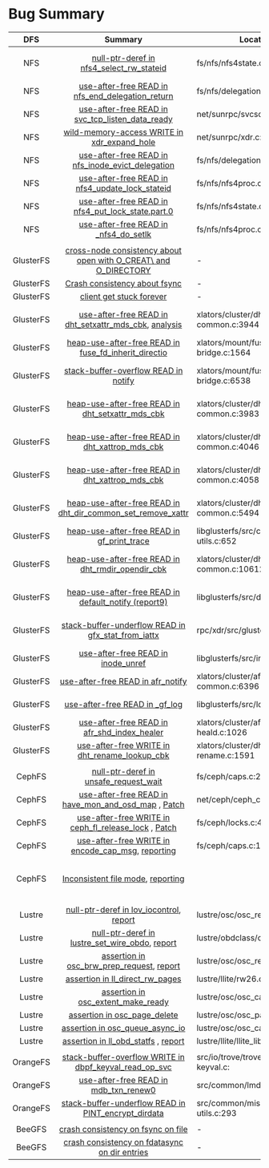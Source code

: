 # Bug Summary

| DFS  | Summary | Location | Type | Module | Fault | Consequence | Status |         Config         |
| :--: | :--------------: | --------------------------- | :---: | :---: | :--: | :--: | ---- | ---- |
| NFS  | [null-ptr-deref in nfs4_select_rw_stateid](./nfs-null-dereference-3ab8a45c6fc16de3b64f3dd9004b5fa0ae036426) | fs/nfs/nfs4state.c:1047 | ME | c |  | DoS | CVE-2022-24448 |  |
| NFS | [use-after-free READ in nfs_end_delegation_return](./nfs-use-after-free-8e1fd890d9956dcc2f0d7f12e2fd80a317341be8) | fs/nfs/delegation.c:547 | ME | c |  | Information leakage |  |  |
| NFS | [use-after-free READ in svc_tcp_listen_data_ready](./nfs-use-after-free-f7fd09092abc1bdf8040869d0ba9a402678ad72d) | net/sunrpc/svcsock.c:701 | ME | s |  | Information leakage |  |  |
| NFS | [wild-memory-access WRITE in xdr_expand_hole](./nfs-wild-memory-access-36dc22772d6fac6e93b39f16332ddf4f5a40bd38/) | net/sunrpc/xdr.c:1526 | ME | c |  | Privilege escalation |  |  |
| NFS | [use-after-free READ in nfs_inode_evict_delegation](./nfs-use-after-free-21c01b237d119d81cb82d8319cc29976525d1594) | fs/nfs/delegation.c:733 | ME | c |  | Information leakage |  |  |
| NFS | [use-after-free READ in nfs4_update_lock_stateid](./nfs-use-after-free-2d9c1b15ebeb552f6946422ef7c4cc7c7f367d1a) | fs/nfs/nfs4proc.c:1854 | ME | c |  | Information leakage |  |  |
| NFS | [use-after-free READ in nfs4_put_lock_state.part.0](./nfs-use-after-free-ff0704947b3e48fbd12aaf41e8bff465e7642866) | fs/nfs/nfs4state.c:939 | ME | c |  | Information leakage |  |  |
| NFS | [use-after-free READ in _nfs4_do_setlk](./nfs-use-after-free-d11f2be0ec17321d362338cae9e1726839301ee5) | fs/nfs/nfs4proc.c:7157 | ME | c |  | Information leakage |  |  |
| | | | | |
| GlusterFS | [cross-node consistency about open with O_CREAT\ and O_DIRECTORY](https://github.com/gluster/glusterfs/issues/3624) | - | CNI | s |  |  | Ack |  |
| GlusterFS | [Crash consistency about fsync](https://github.com/gluster/glusterfs/issues/3983) | - | PCI | s | Y | Data loss | Fixed | |
| GlusterFS | [client get stuck forever](https://github.com/gluster/glusterfs/issues/3936) | - | Hang |  |  | DoS |  |  |
| GlusterFS | [use-after-free READ in dht_setxattr_mds_cbk](https://github.com/gluster/glusterfs/issues/3732), [analysis](./glusterfs-use-after-free-read-dht_setxattr_mds_cbk) | xlators/cluster/dht/src/dht-common.c:3944 | ME | c | Y | Information leakage | CVE-2022-48340 | 2 1 distributed failure |
| GlusterFS | [heap-use-after-free READ in fuse_fd_inherit_directio](./glusterfs-use-after-free-818f935a171c7b0827d4ff3cc01a110e2981017e) | xlators/mount/fuse/src/fuse-bridge.c:1564 | ME | c |  | Information leakage |  |  |
| GlusterFS | [stack-buffer-overflow READ in notify](https://github.com/gluster/glusterfs/issues/3954) | xlators/mount/fuse/src/fuse-bridge.c:6538 | ME | c |  | Information leakage | CVE-2023-26253 |  |
| GlusterFS | [heap-use-after-free READ in dht_setxattr_mds_cbk](./glusterfs-use-after-free-dht-comment-3983-dht_setxattr_mds_cbk) | xlators/cluster/dht/src/dht-common.c:3983 | ME | c | Y | Information leakage |  | 3 1 distributed failure |
| GlusterFS | [heap-use-after-free READ in dht_xattrop_mds_cbk](./glusterfs-use-after-free-dht-common-4046-dht_xattrop_mds_cbk) | xlators/cluster/dht/src/dht-common.c:4046 | ME | c | Y | Information leakage |  | 3 1 distributed failure |
| GlusterFS | [heap-use-after-free READ in dht_xattrop_mds_cbk](./glusterfs-use-after-free-dht-common-4058-dht_xattrop_mds_cbk) | xlators/cluster/dht/src/dht-common.c:4058 | ME | c | Y | Information leakage |  | 3 1 distributed failure |
| GlusterFS | [heap-use-after-free READ in dht_dir_common_set_remove_xattr](./glusterfs-use-after-free-dht-common-5494-dht_dir_common_set_remove_xattr) | xlators/cluster/dht/src/dht-common.c:5494 | ME | c | Y | Information leakage |  | 3 1 distributed failure |
| GlusterFS | [heap-use-after-free READ in gf_print_trace](./glusterfs-use-after-free-common-utils-652-gf-print-trace) | libglusterfs/src/common-utils.c:652 | ME | c |  | Information leakage |  |  |
| GlusterFS | [heap-use-after-free READ in dht_rmdir_opendir_cbk](./glusterfs-use-after-free-dht-common-10612-dht-rmdir-opendir-cbk) | xlators/cluster/dht/src/dht-common.c:10612 | ME | c | Y | Information leakage |  | 3 1 distributed failure |
| GlusterFS | [heap-use-after-free READ in default_notify (report9)](./glusterfs-use-after-free-defaults.c-3386-default_notify) | libglusterfs/src/defaults.c:3386 | ME | s | Y | Information leakage |  | 3 1 rep/disp failure |
| GlusterFS | [stack-buffer-underflow READ in gfx_stat_from_iattx](./glusterfs-stack-underflow-glusterfs3.h-661-gfx_stat_from_iattx) | rpc/xdr/src/glusterfs3.h:661 | ME | s | Y | Information leakage |  | 3 1 rep/disp failure |
| GlusterFS | [use-after-free READ in inode_unref](./glusterfs-use-after-free-read-inode_unref) | libglusterfs/src/inode.c:621 | ME | s | Y | Information leakage | |  |
| GlusterFS | [use-after-free READ in afr_notify](./glusterfs-use-after-free-read-afr_notify) | xlators/cluster/afr/src/afr-common.c:6396 | ME | s | Y | Information leakage | |  |
| GlusterFS | [use-after-free READ in _gf_log](./glusterfs-use-after-free-read-_gf_log) | libglusterfs/src/logging.c:2026 | ME | s | Y | Information leakage | |  |
| GlusterFS | [use-after-free READ in afr_shd_index_healer](./glusterfs-use-after-free-read-afr_shd_index_healer/) | xlators/cluster/afr/src/afr-self-heald.c:1026 | ME | s | Y | Information leakage | |  |
| GlusterFS | [use-after-free WRITE in dht_rename_lookup_cbk](./glusterfs-use-after-free-write-dht_rename_lookup_cbk) | xlators/cluster/dht/src/dht-rename.c:1591 | ME | c |  | Privilege escalation | |  |
| | | | | |
| CephFS | [null-ptr-deref in unsafe_request_wait](./cephfs-null-dereference-8023a61267cc1885f21473fb8aa7e070fc9c3176) | fs/ceph/caps.c:2266 | ME | c |       | DoS | Fixed |  |
| CephFS | [use-after-free READ in have_mon_and_osd_map](./cephfs-use-after-free-ceph-open-session) , [Patch](https://patchwork.kernel.org/project/ceph-devel/patch/20200218033042.40047-1-xiubli@redhat.com/) | net/ceph/ceph_common.c:814 | ME | c |  | Information leakage | Fixed |  |
| CephFS | [use-after-free WRITE in ceph_fl_release_lock](./cephfs-use-after-free-ceph_fl_release_lock/) , [Patch](https://github.com/ceph/ceph-client/commit/8e1858710d9a71d88acd922f2e95d1eddb90eea0) | fs/ceph/locks.c:46 | ME | c |  | Privilege escalation | Fixed | |
| CephFS | [use-after-free WRITE in encode_cap_msg](./cephfs-use-after-free-encode_cap_msg), [reporting](https://tracker.ceph.com/issues/59259) | fs/ceph/caps.c:1271 | ME | c | | Privilege escalation | | |
| CephFS | [Inconsistent file mode](./cephfs-mode-inconsistency/), [reporting](https://tracker.ceph.com/issues/63906) | | Semantic bugs| | | |  | 1Mon, 2OSD, 3MDS, 2Clt |
| | | | | |
| Lustre | [null-ptr-deref in lov_iocontrol](./lustre-null-ptr-osc_request.c-3358-osc_iocontrol/report.md), [report](https://jira.whamcloud.com/browse/LU-16617) | lustre/osc/osc_request.c:3358 | ME | c |  | DoS | Fixed ||
| Lustre | [null-ptr-deref in lustre_set_wire_obdo](./lustre-null-ptr-deref-lustre_set_wire_obdo), [report](https://jira.whamcloud.com/browse/LU-16634) | lustre/obdclass/obdo.c:182 | ME | c |  | DoS | Fixed | |
| Lustre | [assertion in osc_brw_prep_request](./lustre-assertion-osc_request.c-1819-osc_brw_prep_request/report.md), [report](https://jira.whamcloud.com/browse/LU-16616) | lustre/osc/osc_request.c:1819 | LB | c |  | DoS | Fixed ||
| Lustre | [assertion in ll_direct_rw_pages](./lustre-assertion-ll_direct_rw_pages/) | lustre/llite/rw26.c:374 | LB | c |  | DoS |  | |
| Lustre | [assertion in osc_extent_make_ready](./lustre-assertion-osc_extent_make_ready/) | lustre/osc/osc_cache.c:1116 | LB | c |  | DoS |  | |
| Lustre | [assertion in osc_page_delete](./lustre-assertion-osc_page_delete/) | lustre/osc/osc_page.c:173 | LB | c |  | DoS |  | |
| Lustre | [assertion in osc_queue_async_io](./lustre-assertion-osc_queue_async_io/) | lustre/osc/osc_cache.c:2437 | LB | c |  | DoS |  | |
| Lustre | [assertion in ll_obd_statfs](./lustre-assertion-ll_obd_statfs) , [report](https://jira.whamcloud.com/browse/LU-16688) | lustre/llite/llite_lib.c:3394 | LB | c |  | DoS | Fixed | |
| | | | | |
| OrangeFS | [stack-buffer-overflow WRITE in dbpf_keyval_read_op_svc](./orangefs-stack-buffer-overflow-dbpf_keyval_read_op_svc/) | src/io/trove/trove-dbpf/dbpf-keyval.c: | ME | s |  | Privilege escalation |  | |
| OrangeFS | [use-after-free READ in mdb_txn_renew0](./orangefs-use-after-free-multiple/) | src/common/lmdb/mdb.c | ME | s | Y | Privilege escalation |  | |
| OrangeFS | [stack-buffer-underflow READ in PINT_encrypt_dirdata](./orangefs-stack-buffer-overflow-PINT_encrypt_dirdata) | src/common/misc/dist-dir-utils.c:293 | ME | c | Y | Privilege escalation | | |
| | | | | |
| BeeGFS | [crash consistency on fsync on file](https://groups.google.com/g/fhgfs-user/c/WkYEhjZe3z0) | - | PCI |  | Y | Data loss | | |
| BeeGFS | [crash consistency on fdatasync on dir entries](https://groups.google.com/g/fhgfs-user/c/WkYEhjZe3z0) | - | PCI |  | Y | Data loss | | |
<!---
| BeeGFS | [use-after-free READ in Atomic Atomic::read()](./beegfs-use-after-free-read-Atomic) | common/source/common/threading/Atomics.h:154 | ME | s | Y | Information leakage | | |
-->
